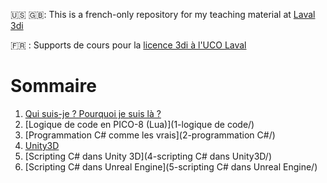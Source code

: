 🇺🇸 🇬🇧: This is a french-only repository for my teaching material at [Laval 3di](http://www.laval3di.org/laval-3di.html)

🇫🇷 : Supports de cours pour la [licence 3di à l'UCO Laval](http://www.laval3di.org/laval-3di.html)

# Sommaire

1. [Qui suis-je ? Pourquoi je suis là ?](0-introduction/)
2. [Logique de code en PICO-8 (Lua)](1-logique de code/)
3. [Programmation C# comme les vrais](2-programmation C#/)
4. [Unity3D](3-Unity3D/)
5. [Scripting C# dans Unity 3D](4-scripting C# dans Unity3D/)
6. [Scripting C# dans Unreal Engine](5-scripting C# dans Unreal Engine/)
